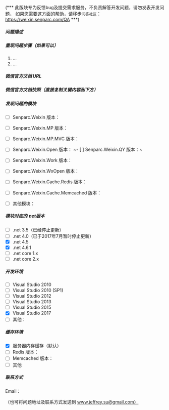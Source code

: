 (*** 此版块专为反馈bug及提交需求服务，不负责解答开发问题，请勿发表开发问题，
如果您需要这方面的帮助，请移步`问答社区`：https://weixin.senparc.com/QA ***)

##### 问题描述


##### 重现问题步骤（如果可以）

1. ...
2. ...

##### 微信官方文档 URL


##### 微信官方文档快照（直接复制关键内容到下方）


##### 发现问题的模块

- [ ] Senparc.Weixin 版本：
- [ ] Senparc.Weixin.MP 版本：
- [ ] Senparc.Weixin.MP.MVC 版本：
- [ ] Senparc.Weixin.Open 版本：
~- [ ] Senparc.Weixin.QY 版本：~
- [ ] Senparc.Weixin.Work 版本：
- [ ] Senparc.Weixin.WxOpen 版本：
- [ ] Senparc.Weixin.Cache.Redis 版本：
- [ ] Senparc.Weixin.Cache.Memcached 版本：
- [ ] 其他模块：


##### 模块对应的.net版本

- [ ] .net 3.5（已经停止更新）
- [ ] .net 4.0（已于2017年7月暂时停止更新）
- [x] .net 4.5
- [x] .net 4.6.1
- [ ] .net core 1.x
- [ ] .net core 2.x

##### 开发环境

- [ ] Visual Studio 2010
- [ ] Visual Studio 2010 (SP1)
- [ ] Visual Studio 2012
- [ ] Visual Studio 2013
- [ ] Visual Studio 2015
- [x] Visual Studio 2017
- [ ] 其他：

##### 缓存环境

- [X] 服务器内存缓存（默认）
- [ ] Redis 版本：
- [ ] Memcached 版本：
- [ ] 其他

##### 联系方式
Email：

（也可将问题地址及联系方式发送到 www.jeffrey.su@gmail.com）
